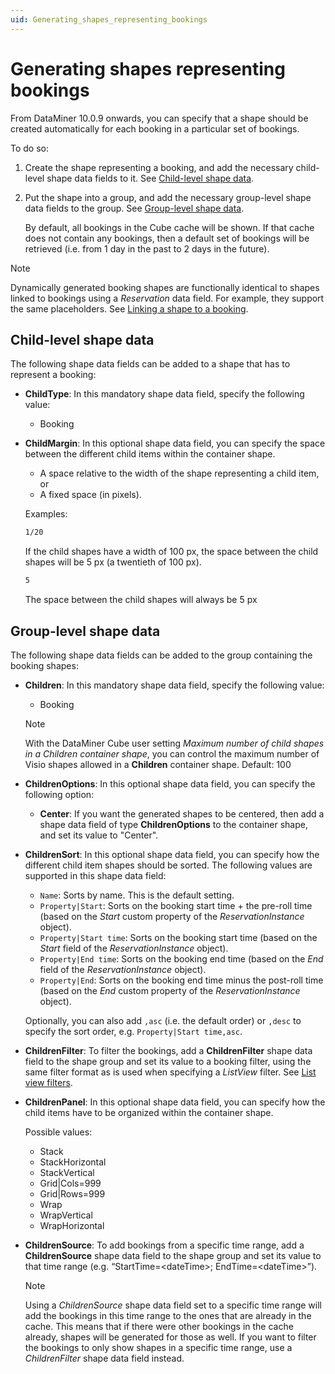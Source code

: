 ```yaml
---
uid: Generating_shapes_representing_bookings
---
```


# Generating shapes representing bookings

From DataMiner 10.0.9 onwards, you can specify that a shape should be created automatically for each booking in a particular set of bookings.

To do so:

1. Create the shape representing a booking, and add the necessary child-level shape data fields to it. See [Child-level shape data](#child-level-shape-data).

1. Put the shape into a group, and add the necessary group-level shape data fields to the group. See [Group-level shape data](#group-level-shape-data).

   By default, all bookings in the Cube cache will be shown. If that cache does not contain any bookings, then a default set of bookings will be retrieved (i.e. from 1 day in the past to 2 days in the future).

> [!NOTE]
> Dynamically generated booking shapes are functionally identical to shapes linked to bookings using a *Reservation* data field. For example, they support the same placeholders. See [Linking a shape to a booking](xref:Linking_a_shape_to_a_booking).

## Child-level shape data

The following shape data fields can be added to a shape that has to represent a booking:

- **ChildType**: In this mandatory shape data field, specify the following value:

  - Booking

- **ChildMargin**: In this optional shape data field, you can specify the space between the different child items within the container shape.

  - A space relative to the width of the shape representing a child item, or
  - A fixed space (in pixels).

  Examples:

  ```txt
  1/20
  ```

  If the child shapes have a width of 100 px, the space between the child shapes will be 5 px (a twentieth of 100 px).

  ```txt
  5
  ```

   The space between the child shapes will always be 5 px

## Group-level shape data

The following shape data fields can be added to the group containing the booking shapes:

- **Children**: In this mandatory shape data field, specify the following value:

  - Booking

  > [!NOTE]
  > With the DataMiner Cube user setting *Maximum number of child shapes in a Children container shape*, you can control the maximum number of Visio shapes allowed in a **Children** container shape. Default: 100

- **ChildrenOptions**: In this optional shape data field, you can specify the following option:

  - **Center**: If you want the generated shapes to be centered, then add a shape data field of type **ChildrenOptions** to the container shape, and set its value to "Center".

- **ChildrenSort**: In this optional shape data field, you can specify how the different child item shapes should be sorted. The following values are supported in this shape data field:

  - `Name`: Sorts by name. This is the default setting.
  - `Property|Start`: Sorts on the booking start time + the pre-roll time (based on the *Start* custom property of the *ReservationInstance* object).
  - `Property|Start time`: Sorts on the booking start time (based on the *Start* field of the *ReservationInstance* object).
  - `Property|End time`: Sorts on the booking end time (based on the *End* field of the *ReservationInstance* object).
  - `Property|End`: Sorts on the booking end time minus the post-roll time (based on the *End* custom property of the *ReservationInstance* object).

  Optionally, you can also add `,asc` (i.e. the default order) or `,desc` to specify the sort order, e.g. `Property|Start time,asc`.

- **ChildrenFilter**: To filter the bookings, add a **ChildrenFilter** shape data field to the shape group and set its value to a booking filter, using the same filter format as is used when specifying a *ListView* filter. See [List view filters](xref:Creating_a_list_view#list-view-filters).

- **ChildrenPanel**: In this optional shape data field, you can specify how the child items have to be organized within the container shape.

  Possible values:

  - Stack
  - StackHorizontal
  - StackVertical
  - Grid\|Cols=999
  - Grid\|Rows=999
  - Wrap
  - WrapVertical
  - WrapHorizontal

- **ChildrenSource**: To add bookings from a specific time range, add a **ChildrenSource** shape data field to the shape group and set its value to that time range (e.g. “StartTime=\<dateTime>; EndTime=\<dateTime>”).

  > [!NOTE]
  > Using a *ChildrenSource* shape data field set to a specific time range will add the bookings in this time range to the ones that are already in the cache. This means that if there were other bookings in the cache already, shapes will be generated for those as well. If you want to filter the bookings to only show shapes in a specific time range, use a *ChildrenFilter* shape data field instead.
